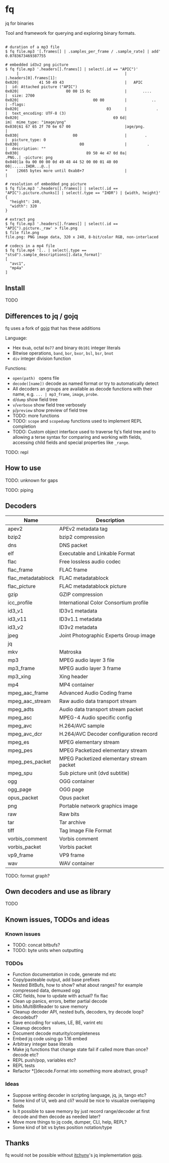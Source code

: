 # fq

jq for binaries

Tool and framework for querying and exploring binary formats.

##

``` (exec)
# duration of a mp3 file
$ fq file.mp3 '[.frames[] | .samples_per_frame / .sample_rate] | add'
0.0783673469387755
 
# embedded id3v2 png picture
$ fq file.mp3 '.headers[].frames[] | select(.id == "APIC")'
     |                                               |                |.headers[0].frames[1]:
0x020|         41 50 49 43                           |   APIC         |  id: Attached picture ("APIC")
0x020|                     00 00 15 0c               |       ....     |  size: 2700
0x020|                                 00 00         |           ..   | -flags:
0x020|                                       03      |             .  |  text_encoding: UTF-8 (3)
0x020|                                          69 6d|              im|  mime_type: "image/png"
0x030|61 67 65 2f 70 6e 67 00                        |age/png.        |
0x030|                        00                     |        .       |  picture_type: 0
0x030|                           00                  |         .      |  description: ""
0x030|                              89 50 4e 47 0d 0a|          .PNG..| -picture: png
0x040|1a 0a 00 00 00 0d 49 48 44 52 00 00 01 40 00 00|......IHDR...@..|
*    |2665 bytes more until 0xab8+7                  |                |
 
# resolution of embedded png picture
$ fq file.mp3 '.headers[].frames[] | select(.id == "APIC").picture.chunks[] | select(.type == "IHDR") | {width, height}'
{
  "height": 240,
  "width": 320
}
 
# extract png
$ fq file.mp3 '.headers[].frames[] | select(.id == "APIC").picture._raw' > file.png
$ file file.png
file.png: PNG image data, 320 x 240, 8-bit/color RGB, non-interlaced
 
# codecs in a mp4 file
$ fq file.mp4 '[.. | select(.type == "stsd").sample_descriptions[].data_format]'
[
  "avc1",
  "mp4a"
]
```

## Install

TODO

## Differences to jq / gojq

fq uses a fork of [gojq](https://github.com/itchyny/gojq) that has these additions

Language:

- Hex `0xab`, octal `0o77` and binary `0b101` integer literals
- Bitwise operations, `band`, `bor`, `bxor`, `bsl`, `bsr`, `bnot`
- `div` integer division function

Functions:

- `open(path) ` opens file
- `decode([name])` decode as named format or try to automatically detect
- All decoders an groups are available as decode functions with their name, e.g. `... | mp3_frame`, `image`, `probe`.
- `d`/`dump` show field tree
- `v`/`verbose` show field tree verbosely
- `p`/`preview` show preview of field tree
- TODO: more functions
- TODO: `scope` and `scopedump` functions used to implement REPL completion
- TODO: Custom object interface used to traverse fq's field tree and to allowing a terse
syntax for comparing and working with fields, accessing child fields and special properties like `_range`.

TODO: repl

## How to use

TODO: unknown for gaps

TODO: piping

## Decoders

[./decoders_markdown]: sh-start

|Name|Description|
|-|-|
|apev2|APEv2 metadata tag|
|bzip2|bzip2 compression|
|dns|DNS packet|
|elf|Executable and Linkable Format|
|flac|Free lossless audio codec|
|flac_frame|FLAC frame|
|flac_metadatablock|FLAC metadatablock|
|flac_picture|FLAC metadatablock picture|
|gzip|GZIP compression|
|icc_profile|International Color Consortium profile|
|id3_v1|ID3v1 metadata|
|id3_v11|ID3v1.1 metadata|
|id3_v2|ID3v2 metadata|
|jpeg|Joint Photographic Experts Group image|
|jq||
|mkv|Matroska|
|mp3|MPEG audio layer 3 file|
|mp3_frame|MPEG audio layer 3 frame|
|mp3_xing|Xing header|
|mp4|MP4 container|
|mpeg_aac_frame|Advanced Audio Coding frame|
|mpeg_aac_stream|Raw audio data transport stream|
|mpeg_adts|Audio data transport stream packet|
|mpeg_asc|MPEG-4 Audio specific config|
|mpeg_avc|H.264/AVC sample|
|mpeg_avc_dcr|H.264/AVC Decoder configuration record|
|mpeg_es|MPEG elementary stream|
|mpeg_pes|MPEG Packetized elementary stream|
|mpeg_pes_packet|MPEG Packetized elementary stream packet|
|mpeg_spu|Sub picture unit (dvd subtitle)|
|ogg|OGG container|
|ogg_page|OGG page|
|opus_packet|Opus packet|
|png|Portable network graphics image|
|raw|Raw bits|
|tar|Tar archive|
|tiff|Tag Image File Format|
|vorbis_comment|Vorbis comment|
|vorbis_packet|Vorbis packet|
|vp9_frame|VP9 frame|
|wav|WAV container|

[#]: sh-end

TODO: format graph?

## Own decoders and use as library

TODO

## Known issues, TODOs and ideas

### Known issues

- TODO: concat bitbufs?
- TODO: byte units when outputting

### TODOs

- Function documentation in code, generate md etc
- Copy/pasteable output, add base prefixes
- Nested BitBufs, how to show? what about ranges? for example compressed data, demuxed ogg
- CRC fields, how to update with actual? fix flac
- Clean up panics, errors, better partial decode
- bitio.MultiBitReader to save memory
- Cleanup decoder API, nested bufs, decoders, try decode loop? decodebuf?
- Save encoding for values, LE, BE, varint etc
- Cleanup decoders
- Document decode maturity/completeness
- Embed jq code using go 1.16 embed
- Arbitrary integer base literals
- Make jq functions that change state fail if called more than once? decode etc?
- REPL push/pop, variables etc?
- REPL tests
- Refactor *[]decode.Format into something more abstract, group?

### Ideas

- Suppose writing decoder in scripting language, jq, js, tango etc?
- Some kind of UI, web and cli? would be nice to visualize overlapping fields
- Is it possible to save memory by just record range/decoder at first decode and
then decode as needed later?
- Move more things to jq code, dumper, CLI, help, REPL?
- Some kind of bit vs bytes position notation/type

## Thanks

fq would not be possible without [itchyny](https://github.com/itchyny)'s
jq implementation [gojq](https://github.com/itchyny/gojq).
